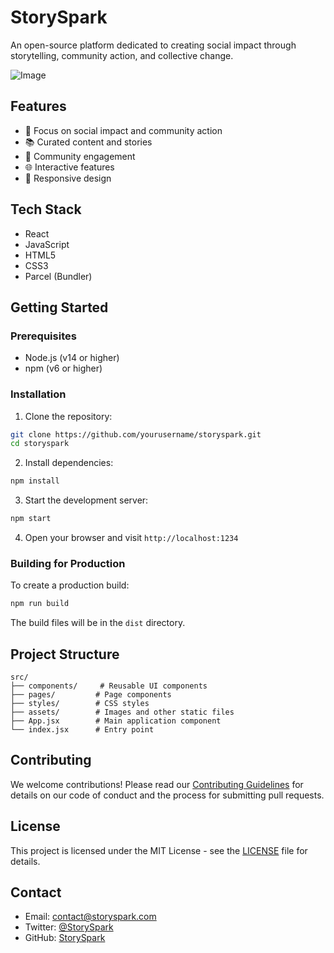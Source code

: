 # StorySpark

An open-source platform dedicated to creating social impact through storytelling, community action, and collective change.


![Image](https://github.com/user-attachments/assets/af212e4a-ed00-4a10-bf03-c699c54deb2e)

## Features

- 🎯 Focus on social impact and community action
- 📚 Curated content and stories
- 👥 Community engagement
- 🌐 Interactive features
- 📱 Responsive design

## Tech Stack

- React
- JavaScript
- HTML5
- CSS3
- Parcel (Bundler)

## Getting Started

### Prerequisites

- Node.js (v14 or higher)
- npm (v6 or higher)

### Installation

1. Clone the repository:
```bash
git clone https://github.com/yourusername/storyspark.git
cd storyspark
```

2. Install dependencies:
```bash
npm install
```

3. Start the development server:
```bash
npm start
```

4. Open your browser and visit `http://localhost:1234`

### Building for Production

To create a production build:

```bash
npm run build
```

The build files will be in the `dist` directory.

## Project Structure

```
src/
├── components/     # Reusable UI components
├── pages/         # Page components
├── styles/        # CSS styles
├── assets/        # Images and other static files
├── App.jsx        # Main application component
└── index.jsx      # Entry point
```

## Contributing

We welcome contributions! Please read our [Contributing Guidelines](CONTRIBUTING.md) for details on our code of conduct and the process for submitting pull requests.

## License

This project is licensed under the MIT License - see the [LICENSE](LICENSE) file for details.

## Contact

- Email: contact@storyspark.com
- Twitter: [@StorySpark](https://twitter.com/StorySpark)
- GitHub: [StorySpark](https://github.com/StorySpark) 

